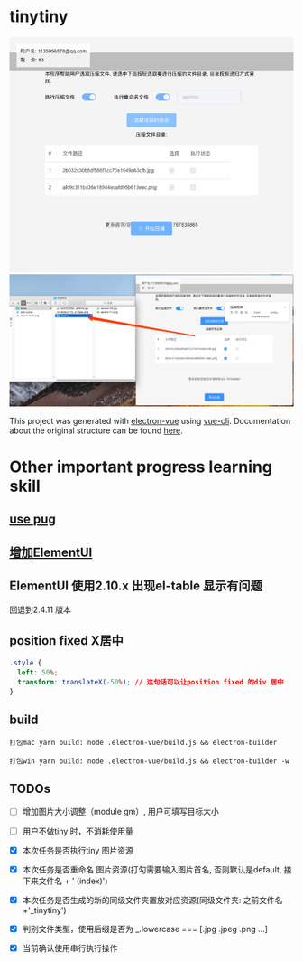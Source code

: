 # tinytiny

![tiny00](/ReadME_img/tiny00.png)
![tiny01](/ReadME_img/tiny01.png)

This project was generated with [electron-vue](https://github.com/SimulatedGREG/electron-vue) using [vue-cli](https://github.com/vuejs/vue-cli). Documentation about the original structure can be found [here](https://simulatedgreg.gitbooks.io/electron-vue/content/index.html).

# Other important progress learning skill

## [use pug](https://github.com/SimulatedGREG/electron-vue/issues/702)

## [增加ElementUI](https://zhuanlan.zhihu.com/p/51586724)

## ElementUI 使用2.10.x 出现el-table 显示有问题

回退到2.4.11 版本

## position fixed X居中

```css
.style {
  left: 50%;
  transform: translateX(-50%); // 这句话可以让position fixed 的div 居中
}
```

## build

    打包mac yarn build: node .electron-vue/build.js && electron-builder

    打包win yarn build: node .electron-vue/build.js && electron-builder -w

## TODOs

- [ ] 增加图片大小调整（module gm）, 用户可填写目标大小

- [ ] 用户不做tiny 时，不消耗使用量

- [x] 本次任务是否执行tiny 图片资源

- [x] 本次任务是否重命名 图片资源(打勾需要输入图片首名, 否则默认是default, 接下来文件名 + ' (index)')

- [x] 本次任务是否生成的新的同级文件夹置放对应资源(同级文件夹: 之前文件名+'_tinytiny')

- [x] 判别文件类型，使用后缀是否为 _.lowercase === [.jpg .jpeg .png ...]

- [x] 当前确认使用串行执行操作
